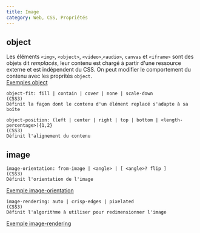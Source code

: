 ```yaml
---
title: Image
category: Web, CSS, Propriétés
---
```


## object

Les éléments `<img>`, `<object>`, `<video>`,`<audio>`, `canvas` et `<iframe>` sont des objets dit *remplacés*, leur contenu est chargé à partir d'une ressource externe et est indépendent du CSS.
On peut modifier le comportement du contenu avec les proprités `object`.  
[Exemples object](https://jsfiddle.net/amt01/k3zh7Luf/)

``` plain
object-fit: fill | contain | cover | none | scale-down
(CSS3)
Définit la façon dont le contenu d'un élément replacé s'adapte à sa boîte
```

``` plain
object-position: (left | center | right | top | bottom | <length-percentage>){1,2}
(CSS3)
Définit l'alignement du contenu
```

## image

``` plain
image-orientation: from-image | <angle> | [ <angle>? flip ]
(CSS3)
Définit l'orientation de l'image
```

[Exemple image-orientation](https://jsfiddle.net/amt01/tu7w22qr/)

``` plain
image-rendering: auto | crisp-edges | pixelated
(CSS3)
Définit l'algorithme à utiliser pour redimensionner l'image
```

[Exemple image-rendering](https://jsfiddle.net/amt01/5uj14sbt/)
